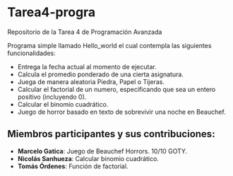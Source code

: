 # Tarea4-progra
Repositorio de la Tarea 4 de Programación Avanzada

Programa simple llamado Hello_world el cual contempla las siguientes funcionalidades:
- Entrega la fecha actual al momento de ejecutar.
- Calcula el promedio ponderado de una cierta asignatura.
- Juega de manera aleatoria Piedra, Papel o Tijeras.
- Calcular el factorial de un numero, especificando que sea un entero positivo (incluyendo 0).
- Calcular el binomio cuadrático.
- Juego de horror basado en texto de sobrevivir una noche en Beauchef.

## Miembros participantes y sus contribuciones:
- **Marcelo Gatica**: Juego de Beauchef Horrors. 10/10 GOTY.
- **Nicolás Sanhueza**: Calcular binomio cuadrático.
- **Tomás Órdenes**: Función de factorial.
